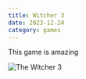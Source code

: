 ```yaml
---
title: Witcher 3
date: 2023-12-24
category: games
---
```


This game is amazing

![The Witcher 3](/images/witcher3.webp)
